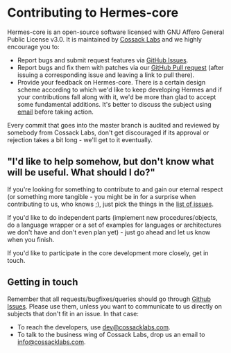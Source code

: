 # Contributing to Hermes-core

Hermes-core is an open-source software licensed with GNU Affero General Public License v3.0. It is maintained by [Cossack Labs](https://www.cossacklabs.com) and we highly encourage you to: 

  - Report bugs and submit request features via [GitHub Issues](https://github.com/cossacklabs/hermes-core/issues).
  - Report bugs and fix them with patches via our [GitHub Pull request](https://github.com/cossacklabs/hermes-core/pulls) (after issuing a corresponding issue and leaving a link to pull there).
  - Provide your feedback on Hermes-core. There is a certain design scheme according to which we'd like to keep developing Hermes and if your contributions fall along with it, we'd be more than glad to accept some fundamental additions. It's better to discuss the subject using [email](mailto:dev@cossacklabs.com) before taking action. 

Every commit that goes into the master branch is audited and reviewed by somebody from Cossack Labs, don't get discouraged if its approval or rejection takes a bit long - we'll get to it eventually. 

## "I'd like to help somehow, but don't know what will be useful. What should I do?"

If you're looking for something to contribute to and gain our eternal respect (or something more tangible - you might be in for a surprise when contributing to us, who knows ;), just pick the things in the [list of issues](https://github.com/cossacklabs/hermes-core/issues). 

If you'd like to do independent parts (implement new procedures/objects, do a language wrapper or a set of examples for languages or architectures we don't have and don't even plan yet) - just go ahead and let us know when you finish. 

If you'd like to participate in the core development more closely, get in touch. 

## Getting in touch

Remember that all requests/bugfixes/queries should go through [Github Issues](https://github.com/cossacklabs/hermes-core/issues). Please use them, unless you want to communicate to us directly on subjects that don't fit in an issue. In that case:
- To reach the developers, use [dev@cossacklabs.com](mailto:dev@cossacklabs.com).
- To talk to the business wing of Cossack Labs, drop us an email to [info@cossacklabs.com](mailto:info@cossacklabs.com).
